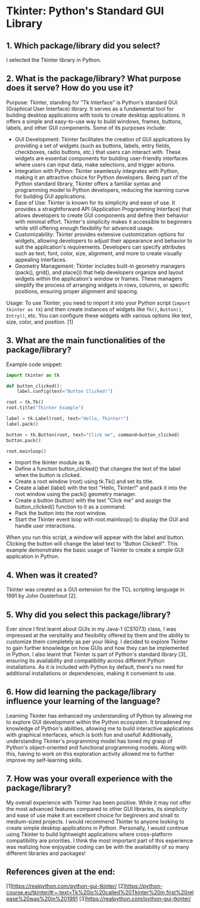 # Tkinter: Python's Standard GUI Library

## 1. Which package/library did you select?
I selected the Tkinter library in Python.

## 2. What is the package/library? What purpose does it serve? How do you use it?
Purpose:
Tkinter, standing for "Tk Interface" is Python's standard GUI (Graphical User Interface) library. It serves as a fundamental tool for building desktop applications with tools to create desktop applications. It offers a simple and easy-to-use way to build windows, frames, buttons, labels, and other GUI components. Some of its purposes include:
- GUI Development: Tkinter facilitates the creation of GUI applications by providing a set of widgets (such as buttons, labels, entry fields, checkboxes, radio buttons, etc.) that users can interact with. These widgets are essential components for building user-friendly interfaces where users can input data, make selections, and trigger actions.
- Integration with Python: Tkinter seamlessly integrates with Python, making it an attractive choice for Python developers. Being part of the Python standard library, Tkinter offers a familiar syntax and programming model to Python developers, reducing the learning curve for building GUI applications.
- Ease of Use: Tkinter is known for its simplicity and ease of use. It provides a straightforward API (Application Programming Interface) that allows developers to create GUI components and define their behavior with minimal effort. Tkinter's simplicity makes it accessible to beginners while still offering enough flexibility for advanced usage.
- Customizability: Tkinter provides extensive customization options for widgets, allowing developers to adjust their appearance and behavior to suit the application's requirements. Developers can specify attributes such as text, font, color, size, alignment, and more to create visually appealing interfaces.
- Geometry Management: Tkinter includes built-in geometry managers (pack(), grid(), and place()) that help developers organize and layout widgets within the application's window or frames. These managers simplify the process of arranging widgets in rows, columns, or specific positions, ensuring proper alignment and spacing.

Usage:
To use Tkinter, you need to import it into your Python script (`import tkinter as tk`) and then create instances of widgets like `Tk()`, `Button()`, `Entry()`, etc. You can configure these widgets with various options like text, size, color, and position. [1]

## 3. What are the main functionalities of the package/library?
Example code snippet:
```python
import tkinter as tk

def button_clicked():
    label.config(text="Button Clicked!")

root = tk.Tk()
root.title("Tkinter Example")

label = tk.Label(root, text="Hello, Tkinter!")
label.pack()

button = tk.Button(root, text="Click me", command=button_clicked)
button.pack()

root.mainloop()
```
- Import the tkinter module as tk.
- Define a function button_clicked() that changes the text of the label when the button is clicked.
- Create a root window (root) using tk.Tk() and set its title.
- Create a label (label) with the text "Hello, Tkinter!" and pack it into the root window using the pack() geometry manager.
- Create a button (button) with the text "Click me" and assign the button_clicked() function to it as a command.
- Pack the button into the root window.
- Start the Tkinter event loop with root.mainloop() to display the GUI and handle user interactions.

When you run this script, a window will appear with the label and button. Clicking the button will change the label text to "Button Clicked!". This example demonstrates the basic usage of Tkinter to create a simple GUI application in Python.

## 4. When was it created?
Tkinter was created as a GUI extension for the TCL scripting language in 1991 by John Ousterhout [2].

## 5. Why did you select this package/library?
Ever since I first learnt about GUIs in my Java-1 (CS1073) class, I was impressed at the versitality and flexibility offered by them and the ability to customize them completely as per your liking. I decided to explore Tkinter to gain further knowledge on how GUIs and how they can be implemented in Python. I also learnt that Tkinter is part of Python's standard library [3], ensuring its availability and compatibility across different Python installations.
As it is included with Python by default, there's no need for additional installations or dependencies, making it convenient to use. 

## 6. How did learning the package/library influence your learning of the language?
Learning Tkinter has enhanced my understanding of Python by allowing me to explore GUI development within the Python ecosystem. It broadened my knowledge of Python's abilities, allowing me to build interactive applications with graphical interfaces, which is both fun and useful! Additionally, understanding Tkinter's programming model has toned my grasp of Python's object-oriented and functional programming models. Along with this, having to work on this exploration activity allowed me to further improve my self-learning skills.

## 7. How was your overall experience with the package/library?
My overall experience with Tkinter has been positive. While it may not offer the most advanced features compared to other GUI libraries, its simplicity and ease of use make it an excellent choice for beginners and small to medium-sized projects. I would recommend Tkinter to anyone looking to create simple desktop applications in Python. Personally, I would continue using Tkinter to build lightweight applications where cross-platform compatibility are priorities. I think the most important part of this experience was realizing how enjoyable coding can be with the availability of so many different libraries and packages!  

## References given at the end:
[1]https://realpython.com/python-gui-tkinter/
[2]https://python-course.eu/tkinter/#:~:text=Tk%20is%20called%20Tkinter%20in,first%20release%20was%20in%201991 
[3]https://realpython.com/python-gui-tkinter/
